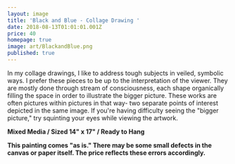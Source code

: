 ```yaml
---
layout: image
title: 'Black and Blue - Collage Drawing '
date: 2018-08-13T01:01:01.001Z
price: 40
homepage: true
image: art/BlackandBlue.png
published: true
---
```


In my collage drawings, I like to address tough subjects in veiled, symbolic ways. I prefer these pieces to be up to the interpretation of the viewer. They are mostly done through stream of consciousness, each shape organically filling the space in order to illustrate the bigger picture. These works are often pictures within pictures in that way- two separate points of interest depicted in the same image. If you're having difficulty seeing the "bigger picture," try squinting your eyes while viewing the artwork.

**Mixed Media / Sized 14" x 17" / Ready to Hang**

 **This painting comes "as is." There may be some small defects in the canvas or paper itself. The price reflects these errors accordingly.**
